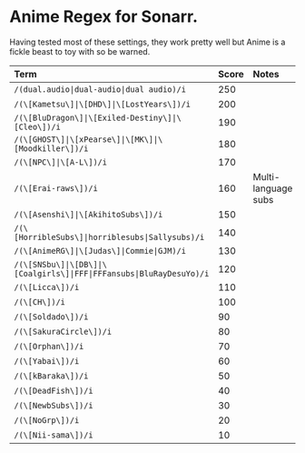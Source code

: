 # Anime Regex for Sonarr.

Having tested most of these settings, they work pretty well but Anime is a fickle beast to toy with so be warned. 

| Term | Score | Notes |
| :-- | :-- | :-- |
| `/(dual.audio\|dual-audio\|dual audio)/i`                                 | 250 | |
| `/(\[Kametsu\]\|\[DHD\]\|\[LostYears\])/i`                                | 200 | |
| `/(\[BluDragon\]\|\[Exiled-Destiny\]\|\[Cleo\])/i`                        | 190 | |
| `/(\[GHOST\]\|\[xPearse\]\|\[MK\]\|\[Moodkiller\])/i`                     | 180 | |
| `/(\[NPC\]\|\[A-L\])/i`                                                   | 170 | |
| `/(\[Erai-raws\])/i`                                                      | 160 | Multi-language subs |
| `/(\[Asenshi\]\|\[AkihitoSubs\])/i`                                       | 150 | |
| `/(\[HorribleSubs\]\|horriblesubs\|Sallysubs)/i`                          | 140 | |
| `/(\[AnimeRG\]\|\[Judas\]\|Commie\|GJM)/i`                                | 130 | |
| `/(\[SNSbu\]\|\[DB\]\|\[Coalgirls\]\|FFF\|FFFansubs\|BluRayDesuYo)/i`     | 120 | |
| `/(\[Licca\])/i`                                                          | 110 | |
| `/(\[CH\])/i`                                                             | 100 | |
| `/(\[Soldado\])/i`                                                        | 90  | |
| `/(\[SakuraCircle\])/i`                                                   | 80  | |
| `/(\[Orphan\])/i`                                                         | 70  | |
| `/(\[Yabai\])/i`                                                          | 60  | |
| `/(\[kBaraka\])/i`                                                        | 50  | |
| `/(\[DeadFish\])/i`                                                       | 40  | |
| `/(\[NewbSubs\])/i`                                                       | 30  | |
| `/(\[NoGrp\])/i`                                                          | 20  | |
| `/(\[Nii-sama\])/i`                                                       | 10  | |
